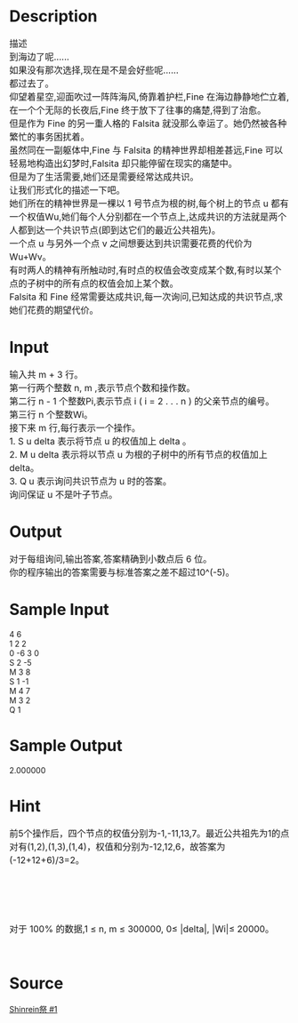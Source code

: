 
# Description

<div class="content"><p><span style="font-size: medium">描述<br/>
到海边了呢......<br/>
如果没有那次选择,现在是不是会好些呢......<br/>
都过去了。<br/>
仰望着星空,迎面吹过一阵阵海风,倚靠着护栏,Fine 在海边静静地伫立着,在一个个无际的长夜后,Fine 终于放下了往事的痛楚,得到了治愈。<br/>
但是作为 Fine 的另一重人格的 Falsita 就没那么幸运了。她仍然被各种繁忙的事务困扰着。<br/>
虽然同在一副躯体中,Fine 与 Falsita 的精神世界却相差甚远,Fine 可以轻易地构造出幻梦时,Falsita 却只能停留在现实的痛楚中。<br/>
但是为了生活需要,她们还是需要经常达成共识。<br/>
让我们形式化的描述一下吧。<br/>
她们所在的精神世界是一棵以 1 号节点为根的树,每个树上的节点 u 都有一个权值Wu,她们每个人分别都在一个节点上,达成共识的方法就是两个人都到达一个共识节点(即到达它们的最近公共祖先)。<br/>
一个点 u 与另外一个点 v 之间想要达到共识需要花费的代价为Wu+Wv。<br/>
有时两人的精神有所触动时,有时点的权值会改变成某个数,有时以某个点的子树中的所有点的权值会加上某个数。<br/>
Falsita 和 Fine 经常需要达成共识,每一次询问,已知达成的共识节点,求她们花费的期望代价。</span></p>
<p></p></div>

# Input

<div class="content"><p><span style="font-size: medium">输入共 m + 3 行。<br/>
第一行两个整数 n, m ,表示节点个数和操作数。<br/>
第二行 n - 1 个整数Pi,表示节点 i ( i = 2 . . . n ) 的父亲节点的编号。<br/>
第三行 n 个整数Wi。<br/>
接下来 m 行,每行表示一个操作。<br/>
1. S u delta 表示将节点 u 的权值加上 delta 。<br/>
2. M u delta 表示将以节点 u 为根的子树中的所有节点的权值加上 delta。<br/>
3. Q u 表示询问共识节点为 u 时的答案。<br/>
询问保证 u 不是叶子节点。</span></p>
<p></p></div>

# Output

<div class="content"><p><span style="font-size: medium">对于每组询问,输出答案,答案精确到小数点后 6 位。<br/>
你的程序输出的答案需要与标准答案之差不超过10^(-5)。</span></p></div>

# Sample Input

<div class="content"><span class="sampledata">4 6<br/>
1 2 2 <br/>
0 -6 3 0 <br/>
S 2 -5<br/>
M 3 8<br/>
S 1 -1<br/>
M 4 7<br/>
M 3 2<br/>
Q 1<br/>
</span></div>

# Sample Output

<div class="content"><span class="sampledata">2.000000<br/>
</span></div>

# Hint

<div class="content"><p></p><p><span style="font-size: medium">前5个操作后，四个节点的权值分别为-1,-11,13,7。最近公共祖先为1的点对有(1,2),(1,3),(1,4)，权值和分别为-12,12,6，故答案为(-12+12+6)/3=2。<br/><br/>
<br/><br/>
<br/><br/>
对于 100% 的数据,1 ≤ n, m ≤ 300000, 0≤ |delta|, |Wi|≤ 20000。</span></p><br/>
<p></p><p></p></div>

# Source

<div class="content"><p><a href="problemset.php?search=Shinrein祭 #1">Shinrein祭 #1</a></p></div>

